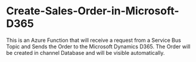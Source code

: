 # Create-Sales-Order-in-Microsoft-D365
This is an Azure Function that will receive a request from a Service Bus Topic and Sends the Order to the Microsoft Dynamics D365. The Order will be created in channel Database and will be visible automatically.

